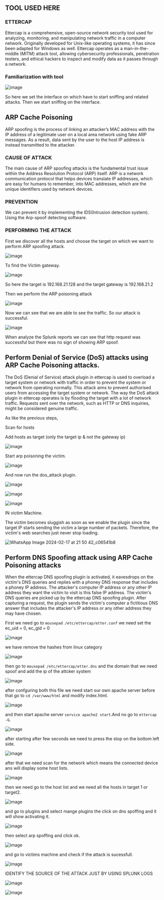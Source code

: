 ## TOOL USED HERE
### ETTERCAP
Ettercap is a comprehensive, open-source network security tool used for analyzing, monitoring, and manipulating network traffic in a computer network. Originally developed for Unix-like operating systems, it has since been adapted for Windows as well. Ettercap operates as a man-in-the-middle (MITM) attack tool, allowing cybersecurity professionals, penetration testers, and ethical hackers to inspect and modify data as it passes through a network.

### Familiarization with tool

![image](https://github.com/ananthan05/Cyber-Security-/assets/140697378/c925e528-b037-416f-bbd9-e0d9f40a41e7)


So here we set the interface on which have to start sniffing and related attacks. Then we start sniffing on the interface.

## ARP Cache Poisoning
ARP spoofing is the process of linking an attacker’s MAC address with the IP address of a legitimate user on a local area network using fake ARP messages. As a result, data sent by the user to the host IP address is instead transmitted to the attacker.

### CAUSE OF ATTACK
The main cause of ARP spoofing attacks is the fundamental trust issue within the Address Resolution Protocol (ARP) itself. ARP is a network communication protocol that helps devices translate IP addresses, which are easy for humans to remember, into MAC addresses, which are the unique identifiers used by network devices.

### PREVENTION
We can prevent it by implementing the IDS(Intrusion detection system).
Using the Arp-spoof detecting software.

### PERFORMING THE ATTACK
First we discover all the hosts and choose the target on which we want to perform ARP spoofing attack.

![image](https://github.com/ananthan05/Cyber-Security-/assets/140697378/8abf25bb-0c56-488d-b871-3c4e8b0e35ce)

To find the Victim gateway.

![image](https://github.com/ananthan05/Cyber-Security-/assets/140697378/f23502a5-0775-4bcc-b02c-8f5a42c77964)

So here the target is 192.168.21.128 and the target gateway is 192.168.21.2

Then we perform the ARP poisoning attack

![image](https://github.com/ananthan05/Cyber-Security-/assets/140697378/e62d5c8f-2abc-441d-b7c2-bb39c231ba25)


Now we can see that we are able to see the traffic. So our attack is successful.

![image](https://github.com/ananthan05/Cyber-Security-/assets/140697378/bed044a2-5029-4097-afa0-51c606d31cfb)


When analyze the Splunk reports we can see that http request was successful but there was no sign of showing ARP spoof.



## Perform Denial of Service (DoS) attacks using ARP Cache Poisoning attacks.

The DoS (Denial of Service) attack plugin in ettercap is used to overload a target system or network with traffic in order to prevent the system or network from operating normally. This attack aims to prevent authorised users from accessing the target system or network. The way the DoS attack plugin in ettercap operates is by flooding the target with a lot of network traffic. Requests sent over the network, such as HTTP or DNS inquiries, might be considered genuine traffic.

As like the previous steps,

Scan for hosts

Add hosts as target (only the target ip & not the gateway ip)

![image](https://github.com/ananthan05/Cyber-Security-/assets/140697378/ffbc16e0-a668-4ec0-b365-e79879142357)

Start arp poisoning the victim. 

![image](https://github.com/ananthan05/Cyber-Security-/assets/140697378/cd343bff-c91a-484b-a10a-059ef3c6db3d)

And now run the dos_attack plugin.

![image](https://github.com/ananthan05/Cyber-Security-/assets/140697378/4a1abc86-03a1-4974-9eb2-e394c7f68198)

![image](https://github.com/ananthan05/Cyber-Security-/assets/140697378/0eb005c5-8a27-4b78-ac77-66795e514ed2)

![image](https://github.com/ananthan05/Cyber-Security-/assets/140697378/ae79726c-674c-42aa-a9e5-ad6e2ef84f62)

IN victim Machine.

The victim becomes sluggish as soon as we enable the plugin since the target IP starts sending the victim a large number of packets. Therefore, the victim's web searches just never stop loading.

![WhatsApp Image 2024-02-17 at 21 50 42_c06541b8](https://github.com/ananthan05/Cyber-Security-/assets/140697378/aaa5707f-33aa-4fc3-ad90-a79583021267)


## Perform DNS Spoofing attack using ARP Cache Poisoning attacks

When the ettercap DNS spoofing plugin is activated, it eavesdrops on the victim's DNS queries and replies with a phoney DNS response that includes a phoney IP address. The attacker's computer IP address or any other IP address they want the victim to visit is this false IP address. The victim's DNS queries are picked up by the ettercap DNS spoofing plugin. After capturing a request, the plugin sends the victim's computer a fictitious DNS answer that includes the attacker's IP address or any other address they may have chosen.


First we need go to 
`mousepad /etc/ettercap/etter.conf`
we need set the ec_uid = 0, ec_gid = 0  

![image](https://github.com/ananthan05/Cyber-Security-/assets/140697378/ea75098a-bc29-4cf7-86da-713382f774ab)

we have remove the hashes from linux category

![image](https://github.com/ananthan05/Cyber-Security-/assets/140697378/59ce5dc3-be35-476d-a482-9b106b37b3d2)

then go to `mousepad /etc/ettercap/etter.dns`
and the domain that we need spoof and add the ip of the attcker system

![image](https://github.com/ananthan05/Cyber-Security-/assets/140697378/822f819e-0458-4f3a-ae06-a23dc57db176)

after confguring both this file we need start our own apache server before that go to  `cd /var/www/html` and modify index.html.

![image](https://github.com/ananthan05/Cyber-Security-/assets/140697378/b3a748db-f878-4890-969a-585c485a6ecc)

and then start apache server `service apache2 start`.And no go to `ettercap -G`.

![image](https://github.com/ananthan05/Cyber-Security-/assets/140697378/983d7851-a5f6-468c-92fd-3cd69e0aa2da)

after starting after few seconds we need to press the stop on the bottom left side.

![image](https://github.com/ananthan05/Cyber-Security-/assets/140697378/2493767e-066c-4d60-a429-90b944bde8a7)

after that we need scan for the network which means the connected device ans will display some host lists.

![image](https://github.com/ananthan05/Cyber-Security-/assets/140697378/2446906a-ba80-4367-8416-5bd2c5f0243b)

then we need go to the host list and we need all the hosts in target 1 or target2.

![image](https://github.com/ananthan05/Cyber-Security-/assets/140697378/ce5bcdda-7abd-4a3a-9bc8-1ffa82cb89ec)

and go to plugins and select mange plugins the click on dns spoffing and it will show activating it.

![image](https://github.com/ananthan05/Cyber-Security-/assets/140697378/267d6827-0eda-4081-aa34-0f43e41c5558)

then select arp spoffing and  click ok.

![image](https://github.com/ananthan05/Cyber-Security-/assets/140697378/79b15e88-bc0f-426b-80cc-77b3374e8259)

and go to victims machine  and check if the attack is sucessfull.

![image](https://github.com/ananthan05/Cyber-Security-/assets/140697378/74c36154-7a6d-403d-bd65-e587dec87e86)

IDENTIFY THE SOURCE OF THE ATTACK JUST BY USING SPLUNK LOGS

![image](https://github.com/ananthan05/Cyber-Security-/assets/140697378/8205f5e5-a766-4df3-9c25-bdb394ac57b8)

![image](https://github.com/ananthan05/Cyber-Security-/assets/140697378/e6778b1a-c93c-4bd4-b4b2-750fa9fabe27)


